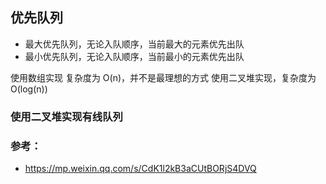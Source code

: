 ## 优先队列

- 最大优先队列，无论入队顺序，当前最大的元素优先出队
- 最小优先队列，无论入队顺序，当前最小的元素优先出队
 
使用数组实现 复杂度为 O(n)，并不是最理想的方式
使用二叉堆实现，复杂度为 O(log(n))
 
### 使用二叉堆实现有线队列




###  参考：

- https://mp.weixin.qq.com/s/CdK1l2kB3aCUtBORjS4DVQ




